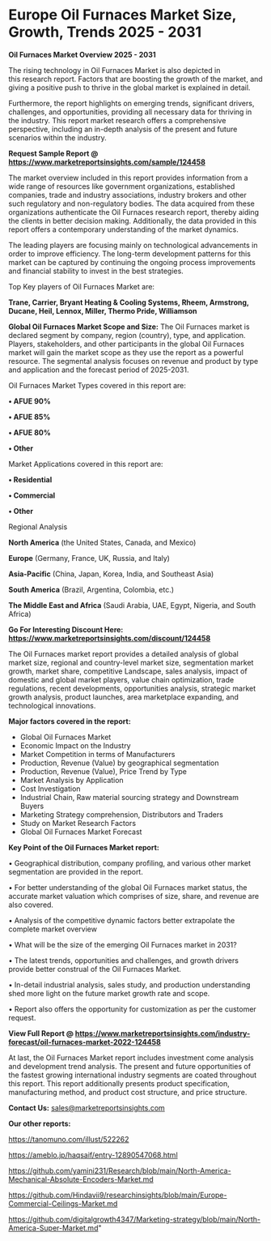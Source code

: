 # Europe Oil Furnaces Market Size, Growth, Trends 2025 - 2031

<Strong> Oil Furnaces Market Overview 2025 - 2031</strong>

The rising technology in Oil Furnaces Market is also depicted in this research report. Factors that are boosting the growth of the market, and giving a positive push to thrive in the global market is explained in detail.

Furthermore, the report highlights on emerging trends, significant drivers, challenges, and opportunities, providing all necessary data for thriving in the industry. This report market research offers a comprehensive perspective, including an in-depth analysis of the present and future scenarios within the industry.

<strong>Request Sample Report @ <a href=https://www.marketreportsinsights.com/sample/124458>https://www.marketreportsinsights.com/sample/124458</a></strong>

The market overview included in this report provides information from a wide range of resources like government organizations, established companies, trade and industry associations, industry brokers and other such regulatory and non-regulatory bodies. The data acquired from these organizations authenticate the Oil Furnaces research report, thereby aiding the clients in better decision making. Additionally, the data provided in this report offers a contemporary understanding of the market dynamics.

The leading players are focusing mainly on technological advancements in order to improve efficiency. The long-term development patterns for this market can be captured by continuing the ongoing process improvements and financial stability to invest in the best strategies.

Top Key players of Oil Furnaces Market are:

<strong>Trane, Carrier, Bryant Heating & Cooling Systems, Rheem, Armstrong, Ducane, Heil, Lennox, Miller, Thermo Pride, Williamson</strong>

<strong><b>Global Oil Furnaces Market Scope and Size:</b></strong>
The Oil Furnaces market is declared segment by company, region (country), type, and application. Players, stakeholders, and other participants in the global Oil Furnaces market will gain the market scope as they use the report as a powerful resource. The segmental analysis focuses on revenue and product by type and application and the forecast period of 2025-2031.

Oil Furnaces Market Types covered in this report are:

<strong>• AFUE 90%

• AFUE 85%

• AFUE 80%

• Other</strong>

Market Applications covered in this report are:

<strong>• Residential

• Commercial

• Other</strong> 

Regional Analysis

<strong>North America</strong> (the United States, Canada, and Mexico)

<strong>Europe</strong> (Germany, France, UK, Russia, and Italy)

<strong>Asia-Pacific</strong> (China, Japan, Korea, India, and Southeast Asia)

<strong>South America</strong> (Brazil, Argentina, Colombia, etc.)

<strong>The Middle East and Africa</strong> (Saudi Arabia, UAE, Egypt, Nigeria, and South Africa)

<strong>Go For Interesting Discount Here: <a href=https://www.marketreportsinsights.com/discount/124458>https://www.marketreportsinsights.com/discount/124458</a></strong>

The Oil Furnaces market report provides a detailed analysis of global market size, regional and country-level market size, segmentation market growth, market share, competitive Landscape, sales analysis, impact of domestic and global market players, value chain optimization, trade regulations, recent developments, opportunities analysis, strategic market growth analysis, product launches, area marketplace expanding, and technological innovations.

<strong><b>Major factors covered in the report:</b></strong>
<ul>
  <li>Global Oil Furnaces Market </li>
  <li>Economic Impact on the Industry</li>
  <li>Market Competition in terms of Manufacturers</li>
  <li>Production, Revenue (Value) by geographical segmentation</li>
  <li>Production, Revenue (Value), Price Trend by Type</li>
  <li>Market Analysis by Application</li>
  <li>Cost Investigation</li>
  <li>Industrial Chain, Raw material sourcing strategy and Downstream Buyers</li>
  <li>Marketing Strategy comprehension, Distributors and Traders</li>
  <li>Study on Market Research Factors</li>
  <li>Global Oil Furnaces Market Forecast</li>
</ul>

<strong><b>Key Point of the Oil Furnaces Market report:</b></strong>

• Geographical distribution, company profiling, and various other market segmentation are provided in the report.

• For better understanding of the global Oil Furnaces market status, the accurate market valuation which comprises of size, share, and revenue are also covered.

• Analysis of the competitive dynamic factors better extrapolate the complete market overview

• What will be the size of the emerging Oil Furnaces market in 2031?

• The latest trends, opportunities and challenges, and growth drivers provide better construal of the Oil Furnaces Market.

• In-detail industrial analysis, sales study, and production understanding shed more light on the future market growth rate and scope.

• Report also offers the opportunity for customization as per the customer request.

<strong><b>View Full Report @ <a href=https://www.marketreportsinsights.com/industry-forecast/oil-furnaces-market-2022-124458>https://www.marketreportsinsights.com/industry-forecast/oil-furnaces-market-2022-124458</a></b></strong>


At last, the Oil Furnaces Market report includes investment come analysis and development trend analysis. The present and future opportunities of the fastest growing international industry segments are coated throughout this report. This report additionally presents product specification, manufacturing method, and product cost structure, and price structure.

<strong>Contact Us:</strong>
sales@marketreportsinsights.com

<strong>Our other reports:</strong>

<a href=https://tanomuno.com/illust/522262>https://tanomuno.com/illust/522262</a>

<a href=https://ameblo.jp/haqsaif/entry-12890547068.html>https://ameblo.jp/haqsaif/entry-12890547068.html</a>

<a href=https://github.com/yamini231/Research/blob/main/North-America-Mechanical-Absolute-Encoders-Market.md>https://github.com/yamini231/Research/blob/main/North-America-Mechanical-Absolute-Encoders-Market.md</a>

<a href=https://github.com/Hindavii9/researchinsights/blob/main/Europe-Commercial-Ceilings-Market.md>https://github.com/Hindavii9/researchinsights/blob/main/Europe-Commercial-Ceilings-Market.md</a>

<a href=https://github.com/digitalgrowth4347/Marketing-strategy/blob/main/North-America-Super-Market.md>https://github.com/digitalgrowth4347/Marketing-strategy/blob/main/North-America-Super-Market.md</a>"
